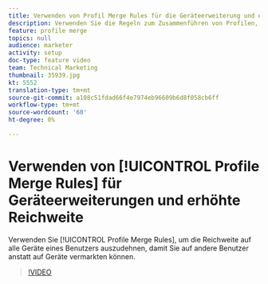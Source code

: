 ```yaml
---
title: Verwenden von Profil Merge Rules für die Geräteerweiterung und eine höhere Reichweite
description: Verwenden Sie die Regeln zum Zusammenführen von Profilen, um die Reichweite auf alle Geräte eines Benutzers auszudehnen, sodass Sie auf andere Geräte und nicht auf Geräte vermarkten können.
feature: profile merge
topics: null
audience: marketer
activity: setup
doc-type: feature video
team: Technical Marketing
thumbnail: 35939.jpg
kt: 5552
translation-type: tm+mt
source-git-commit: a108c51fdad66f4e7974eb96609b6d8f058cb6ff
workflow-type: tm+mt
source-wordcount: '60'
ht-degree: 0%

---
```



# Verwenden von [!UICONTROL Profile Merge Rules] für Geräteerweiterungen und erhöhte Reichweite

Verwenden Sie [!UICONTROL Profile Merge Rules], um die Reichweite auf alle Geräte eines Benutzers auszudehnen, damit Sie auf andere Benutzer anstatt auf Geräte vermarkten können.

>[!VIDEO](https://video.tv.adobe.com/v/35939/?quality=12&learn=on)
